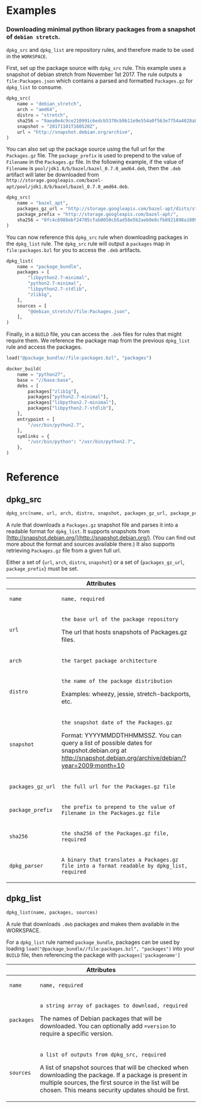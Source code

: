 # Examples

### **Downloading minimal python library packages from a snapshot of `debian stretch`**.

`dpkg_src` and `dpkg_list` are repository rules, and therefore made to be used in the `WORKSPACE`.

First, set up the package source with `dpkg_src` rule.  This example uses a snapshot of debian stretch from November 1st 2017.  The rule outputs a `file:Packages.json` which contains a parsed and formatted `Packages.gz` for `dpkg_list` to consume.

```python
dpkg_src(
    name = "debian_stretch",
    arch = "amd64",
    distro = "stretch",
    sha256 = "9aea0e4c9ce210991c6edcb5370cb9b11e9e554a0f563e7754a4028a8fd0cb73",
    snapshot = "20171101T160520Z",
    url = "http://snapshot.debian.org/archive",
)
```

You can also set up the package source using the full url for the `Packages.gz` file. The `package_prefix` is used to
prepend to the value of `Filename` in the `Packages.gz` file. In the following example, if the value of `Filename` is
`pool/jdk1.8/b/bazel/bazel_0.7.0_amd64.deb`, then the `.deb` artifact will later be downloaded from
`http://storage.googleapis.com/bazel-apt/pool/jdk1.8/b/bazel/bazel_0.7.0_amd64.deb`.

```python
dpkg_src(
    name = "bazel_apt",
    packages_gz_url = "http://storage.googleapis.com/bazel-apt/dists/stable/jdk1.8/binary-amd64/Packages.gz",
    package_prefix = "http://storage.googleapis.com/bazel-apt/",
    sha256 = "0fc4c6988ebf24705cfab0050cb5ad58e5b2aeb0e8cfb8921898a1809042416c",
)
```

You can now reference this `dpkg_src` rule when downloading packages in the `dpkg_list` rule.  The `dpkg_src` rule will output a `packages` map in `file:packages.bzl` for you to access the `.deb` artifacts. 

```python
dpkg_list(
    name = "package_bundle",
    packages = [
        "libpython2.7-minimal",
        "python2.7-minimal",
        "libpython2.7-stdlib",
        "zlib1g",
    ],
    sources = [
        "@debian_stretch//file:Packages.json",
    ],
)
```

Finally, in a `BUILD` file, you can access the `.deb` files for rules that might require them.  We reference the package map from the previous `dpkg_list` rule and access the packages.  

```python
load("@package_bundle//file:packages.bzl", "packages")

docker_build(
    name = "python27",
    base = "//base:base",
    debs = [
        packages["zlib1g"],
        packages["python2.7-minimal"],
        packages["libpython2.7-minimal"],
        packages["libpython2.7-stdlib"],
    ],
    entrypoint = [
        "/usr/bin/python2.7",
    ],
    symlinks = {
        "/usr/bin/python": "/usr/bin/python2.7",
    },
)
```

# Reference

## dpkg_src

```python
dpkg_src(name, url, arch, distro, snapshot, packages_gz_url, package_prefix, sha256, dpkg_parser)
```

A rule that downloads a `Packages.gz` snapshot file and parses it into a readable format for `dpkg_list`.
It supports snapshots from [http://snapshot.debian.org/](http://snapshot.debian.org/). (You can find out more about the format and sources available there.)
It also supports retrieving `Packages.gz` file from a given full url.

Either a set of {`url`, `arch`, `distro`, `snapshot`} or a set of {`packages_gz_url`, `package_prefix`} must be set.

<table class="table table-condensed table-bordered table-params">
  <colgroup>
    <col class="col-param" />
    <col class="param-description" />
  </colgroup>
  <thead>
    <tr>
      <th colspan="2">Attributes</th>
    </tr>
  </thead>
  <tbody>
    <tr>
      <td><code>name</code></td>
      <td>
        <p><code>name, required</code></p>
      </td>
    </tr>
    <tr>
      <td><code>url</code></td>
      <td>
        <p><code>the base url of the package repository</code></p>
        <p>The url that hosts snapshots of Packages.gz files.</p>
      </td>
    </tr>
    <tr>
      <td><code>arch</code></td>
      <td>
        <p><code>the target package architecture</code></p>
      </td>
    </tr>
    <tr>
      <td><code>distro</code></td>
      <td>
        <p><code>the name of the package distribution</code></p>
        <p>Examples: wheezy, jessie, stretch-backports, etc.</p>
      </td>
    </tr>
    <tr>
      <td><code>snapshot</code></td>
      <td>
        <p><code>the snapshot date of the Packages.gz</code></p>
        <p>Format: YYYYMMDDTHHMMSSZ.  You can query a list of possible dates for snapshot.debian.org at <a href=
        'http://snapshot.debian.org/archive/debian/?year=2009;month=10'>http://snapshot.debian.org/archive/debian/?year=2009;month=10</a>
      </td>
    </tr>
    <tr>
      <td><code>packages_gz_url</code></td>
      <td>
        <p><code>the full url for the Packages.gz file</code></p>
      </td>
    </tr>
    <tr>
      <td><code>package_prefix</code></td>
      <td>
        <p><code>the prefix to prepend to the value of Filename in the Packages.gz file</code></p>
      </td>
    </tr>
    <tr>
      <td><code>sha256</code></td>
      <td>
        <p><code>the sha256 of the Packages.gz file, required</code></p>
      </td>
    </tr>
    <tr>
      <td><code>dpkg_parser</code></td>
      <td>
        <p><code>A binary that translates a Packages.gz file into a format readable by dpkg_list, required</code></p>
      </td>
    </tr>
  </tbody>
</table>

## dpkg_list

```python
dpkg_list(name, packages, sources)
```

A rule that downloads `.deb` packages and makes them available in the WORKSPACE.

For a `dpkg_list` rule named `package_bundle`, packages can be used by loading `load("@package_bundle//file:packages.bzl", "packages")` into your `BUILD` file, then referencing the package with `packages['packagename']`

<table class="table table-condensed table-bordered table-params">
  <colgroup>
    <col class="col-param" />
    <col class="param-description" />
  </colgroup>
  <thead>
    <tr>
      <th colspan="2">Attributes</th>
    </tr>
  </thead>
  <tbody>
    <tr>
      <td><code>name</code></td>
      <td>
        <p><code>name, required</code></p>
      </td>
    </tr>
    <tr>
      <td><code>packages</code></td>
      <td>
        <p><code>a string array of packages to download, required</code></p>
        <p>The names of Debian packages that will be downloaded. You can optionally add <code>=version</code> to require a specific version.</p>
      </td>
    </tr>
    <tr>
      <td><code>sources</code></td>
      <td>
        <p><code>a list of outputs from dpkg_src, required</code></p>
        <p>A list of snapshot sources that will be checked when downloading the package.  If a package is present in multiple sources, the first source in the list will be chosen. This means security updates should be first.</p>
      </td>
    </tr>
  </tbody>
</table>
